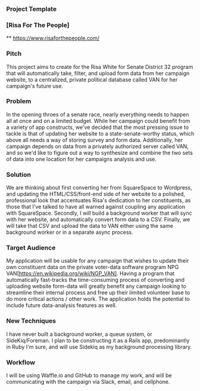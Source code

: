 ### Project Template

### [Risa For The People]
** https://www.risaforthepeople.com/

### Pitch

This project aims to create for the Risa White for Senate District 32 program that will automatically take, filter, and upload form data from her campaign website, to a centralized, private political database called VAN for her campaign's future use.

### Problem

In the opening throes of a senate race, nearly everything needs to happen all at once and on a limited budget. While her campaign could benefit from a variety of app constructs, we've decided that the most pressing issue to tackle is that of updating her website to a state-senate-worthy status, which above all needs a way of storing survey and form data. Additionally, her campaign depends on data from a privately authorized server called VAN, and so we'd like to figure out a way to synthesize and combine the two sets of data into one location for her campaigns analysis and use.

### Solution

We are thinking about first converting her from SquareSpace to Wordpress, and updating the HTML/CSS/front-end side of her website to a polished, professional look that accentuates Risa's dedication to her constituents, as those that I've talked to have all warned against coupling any application with SquareSpace. Secondly, I will build a background worker that will sync with her website, and automatically convert form data to a CSV. Finally, we will take that CSV and upload the data to VAN either using the same background worker or in a separate async process.

### Target Audience

My application will be usable for any campaign that wishes to update their own constituent data on the private voter-data software program NPG VAN[https://en.wikipedia.org/wiki/NGP_VAN]. Having a program that automatically fast-tracks the time-consuming process of converting and uploading website form-data will greatly benefit any campaign looking to streamline their internal process and free up their limited volunteer base to do more critical actions / other work. The application holds the potential to include future data-analysis features as well.

### New Techniques

I have never built a background worker, a queue system, or SideKiq/Foreman. I plan to be constructing it as a Rails app, predominantly in Ruby I'm sure, and will use Sidekiq as my background processing library.

### Workflow

I will be using Waffle.io and GitHub to manage my work, and will be communicating with the campaign via Slack, email, and cellphone.
